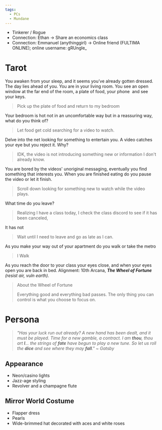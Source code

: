 ```yaml
---
tags:
  - PCs
  - Mundane
---
```

- Tinkerer / Rogue
- Connection: Ethan -> Share an economics class
- Connection: Emmanuel (anythinggirl) -> Online friend (FULTIMA ONLINE); online username: gRUngle_
# Tarot
You awaken from your sleep, and it seems you’ve already gotten dressed. The day lies ahead of you. You are in your living room. You see an open window at the far end of the room, a plate of food, your phone  and see your keys.
  
> Pick up the plate of food and return to my bedroom

Your bedroom is hot not in an uncomfortable way but in a reassuring way, what do you think of?

> Let food get cold searching for a video to watch. 

Delve into the net looking for something to entertain you. A video catches your eye but you reject it. Why?

> IDK, the video is not introducing something new or information I don't already know.

You are bored by the videos' unoriginal messaging, eventually you find something that interests you. When you are finished eating do you pause the video or let it finish.

> Scroll down looking for something new to watch while the video plays.

What time do you leave?

> Realizing I have a class today, I check the class discord to see if it has been canceled, 

It has not

>Wait until I need to leave and go as late as I can.

As you make your way out of your apartment do you walk or take the metro

>I Walk

As you reach the door to your class your eyes close, and when your eyes open you are back in bed. Alignment: 10th Arcana, ***The Wheel of Fortune** (resist air, vuln earth).*

> About the Wheel of Fortune
> 
> Everything good and everything bad passes. The only thing you can control is what you choose to focus on.
# Persona
> *"Has your luck run out already? A new hand has been dealt, and it must be played. Time for a new gamble, a contract. I am **thou**, thou art **I**… the strings of **fate** have begun to play a new tune. So let us roll the **dice** and see where they may **fall**."*
> *~ Gatsby*
## Appearance
- Neon/casino lights
- Jazz-age styling
- Revolver and a champagne flute
## Mirror World Costume
- Flapper dress
- Pearls
- Wide-brimmed hat decorated with aces and white roses